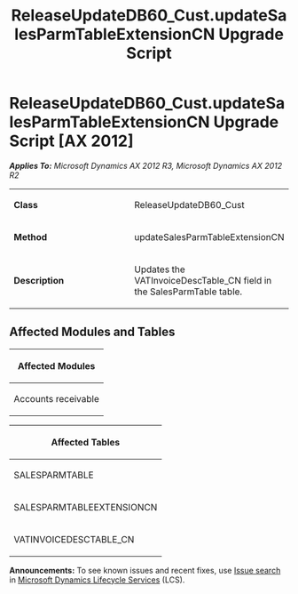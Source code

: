 ﻿---
title: ReleaseUpdateDB60_Cust.updateSalesParmTableExtensionCN Upgrade Script
TOCTitle: ReleaseUpdateDB60_Cust.updateSalesParmTableExtensionCN Upgrade Script
ms:assetid: 52d87757-1cb9-8730-6bdc-7c721114c80e
ms:mtpsurl: https://msdn.microsoft.com/en-us/library/JJ685564(v=AX.60)
ms:contentKeyID: 49708259
ms.date: 05/18/2015
mtps_version: v=AX.60
---

# ReleaseUpdateDB60\_Cust.updateSalesParmTableExtensionCN Upgrade Script [AX 2012]


_**Applies To:** Microsoft Dynamics AX 2012 R3, Microsoft Dynamics AX 2012 R2_

<table>
<colgroup>
<col style="width: 50%" />
<col style="width: 50%" />
</colgroup>
<tbody>
<tr class="odd">
<td><p><strong>Class</strong></p></td>
<td><p>ReleaseUpdateDB60_Cust</p></td>
</tr>
<tr class="even">
<td><p><strong>Method</strong></p></td>
<td><p>updateSalesParmTableExtensionCN</p></td>
</tr>
<tr class="odd">
<td><p><strong>Description</strong></p></td>
<td><p>Updates the VATInvoiceDescTable_CN field in the SalesParmTable table.</p></td>
</tr>
</tbody>
</table>


## Affected Modules and Tables

<table>
<colgroup>
<col style="width: 100%" />
</colgroup>
<thead>
<tr class="header">
<th><p>Affected Modules</p></th>
</tr>
</thead>
<tbody>
<tr class="odd">
<td><p>Accounts receivable</p></td>
</tr>
</tbody>
</table>


<table>
<colgroup>
<col style="width: 100%" />
</colgroup>
<thead>
<tr class="header">
<th><p>Affected Tables</p></th>
</tr>
</thead>
<tbody>
<tr class="odd">
<td><p>SALESPARMTABLE</p></td>
</tr>
<tr class="even">
<td><p>SALESPARMTABLEEXTENSIONCN</p></td>
</tr>
<tr class="odd">
<td><p>VATINVOICEDESCTABLE_CN</p></td>
</tr>
</tbody>
</table>

  
**Announcements:** To see known issues and recent fixes, use [Issue search](http://go.microsoft.com/fwlink/?linkid=389258) in [Microsoft Dynamics Lifecycle Services](http://go.microsoft.com/fwlink/?linkid=306505) (LCS).

